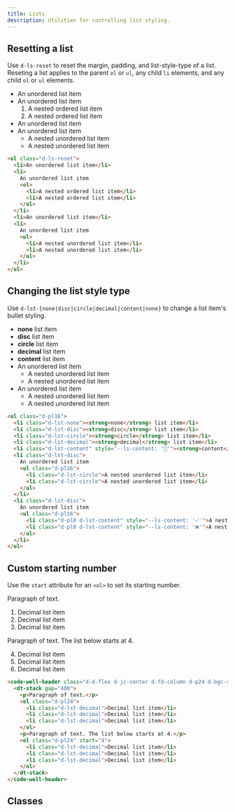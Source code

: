 ```yaml
---
title: Lists
description: Utilities for controlling list styling.
---
```


## Resetting a list

Use `d-ls-reset` to reset the margin, padding, and list-style-type of a list. Reseting a list applies to the parent `ol` or `ul`, any child `li` elements, and any child `ol` or `ul` elements.

<code-well-header class="d-d-flex d-jc-center d-fd-column d-p24 d-bgc-secondary d-w100p d-hmn102" custom>
  <ul class="d-ls-reset">
    <li>An unordered list item</li>
    <li>
      An unordered list item
      <ol>
        <li>A nested ordered list item</li>
        <li>A nested ordered list item</li>
      </ol>
    </li>
    <li>An unordered list item</li>
    <li>
      An unordered list item
      <ul>
        <li>A nested unordered list item</li>
        <li>A nested unordered list item</li>
      </ul>
    </li>
  </ul>
</code-well-header>

```html
<ul class="d-ls-reset">
  <li>An unordered list item</li>
  <li>
    An unordered list item
    <ol>
      <li>A nested ordered list item</li>
      <li>A nested ordered list item</li>
    </ol>
  </li>
  <li>An unordered list item</li>
  <li>
    An unordered list item
    <ul>
      <li>A nested unordered list item</li>
      <li>A nested unordered list item</li>
    </ul>
  </li>
</ul>
```

## Changing the list style type

Use `d-lst-{none|disc|circle|decimal|content|none}` to change a list item's bullet styling.

<code-well-header class="d-d-flex d-jc-center d-fd-column d-p24 d-bgc-secondary d-w100p d-hmn102" custom>
  <ul class="d-pl16">
    <li class="d-lst-none"><strong>none</strong> list item</li>
    <li class="d-lst-disc"><strong>disc</strong> list item</li>
    <li class="d-lst-circle"><strong>circle</strong> list item</li>
    <li class="d-lst-decimal"><strong>decimal</strong> list item</li>
    <li class="d-lst-content" style="--ls-content: '🫠'"><strong>content</strong> list item</li>
    <li class="d-lst-disc">
      An unordered list item
      <ul class="d-pl16">
        <li class="d-lst-circle">A nested unordered list item</li>
        <li class="d-lst-circle">A nested unordered list item</li>
      </ul>
    </li>
    <li class="d-lst-disc">
      An unordered list item
      <ul class="d-pl16">
        <li class="d-pl8 d-lst-content" style="--ls-content: '✅'">A nested unordered list item</li>
        <li class="d-pl8 d-lst-content" style="--ls-content: '❌'">A nested unordered list item</li>
      </ul>
    </li>
  </ul>
</code-well-header>

```html
<ul class="d-pl16">
  <li class="d-lst-none"><strong>none</strong> list item</li>
  <li class="d-lst-disc"><strong>disc</strong> list item</li>
  <li class="d-lst-circle"><strong>circle</strong> list item</li>
  <li class="d-lst-decimal"><strong>decimal</strong> list item</li>
  <li class="d-lst-content" style="--ls-content: '🫠'"><strong>content</strong> list item</li>
  <li class="d-lst-disc">
    An unordered list item
    <ul class="d-pl16">
      <li class="d-lst-circle">A nested unordered list item</li>
      <li class="d-lst-circle">A nested unordered list item</li>
    </ul>
  </li>
  <li class="d-lst-disc">
    An unordered list item
    <ul class="d-pl16">
      <li class="d-pl8 d-lst-content" style="--ls-content: '✅'">A nested unordered list item</li>
      <li class="d-pl8 d-lst-content" style="--ls-content: '❌'">A nested unordered list item</li>
    </ul>
  </li>
</ul>
```

## Custom starting number

Use the `start` attribute for an `<ol>` to set its starting number.

<code-well-header class="d-d-flex d-jc-center d-fd-column d-p24 d-bgc-secondary d-w100p d-hmn102" custom>
  <dt-stack gap="400">
    <p>Paragraph of text.</p>
    <ol class="d-pl24">
      <li class="d-lst-decimal">Decimal list item</li>
      <li class="d-lst-decimal">Decimal list item</li>
      <li class="d-lst-decimal">Decimal list item</li>
    </ol>
    <p>Paragraph of text. The list below starts at 4.</p>
    <ol class="d-pl24" start="4">
      <li class="d-lst-decimal">Decimal list item</li>
      <li class="d-lst-decimal">Decimal list item</li>
      <li class="d-lst-decimal">Decimal list item</li>
    </ol>
  </dt-stack>
</code-well-header>

```html
<code-well-header class="d-d-flex d-jc-center d-fd-column d-p24 d-bgc-secondary d-w100p d-hmn102" custom>
  <dt-stack gap="400">
    <p>Paragraph of text.</p>
    <ol class="d-pl24">
      <li class="d-lst-decimal">Decimal list item</li>
      <li class="d-lst-decimal">Decimal list item</li>
      <li class="d-lst-decimal">Decimal list item</li>
    </ol>
    <p>Paragraph of text. The list below starts at 4.</p>
    <ol class="d-pl24" start="4">
      <li class="d-lst-decimal">Decimal list item</li>
      <li class="d-lst-decimal">Decimal list item</li>
      <li class="d-lst-decimal">Decimal list item</li>
    </ol>
  </dt-stack>
</code-well-header>
```

<script setup>
  import { lists } from '@data/type.json';
</script>

## Classes

<utility-class-table>
  <template #content>
    <tbody>
      <tr>
        <th scope="row" class="d-code--sm d-fc-purple-400">.d-ls-reset</th>
        <td class="d-code--sm">
          margin: 0;<br/>
          padding: 0;<br/>
          list-style: none !important;
        </td>
      </tr>
      <tr>
        <th scope="row" class="d-code--sm d-fc-purple-400">.d-ls-none</th>
        <td class="d-code--sm">list-style: none !important;</td>
      </tr>
      <tr v-for="i in lists">
        <th scope="row" class="d-code--sm d-fc-purple-400">.d-lst-{{ i }}</th>
        <td class="d-code--sm">
          <span v-if="i === 'content'">list-style-type: var(--ls-content) !important;</span>
          <span v-else>list-style-type: {{ i }} !important;</span>
        </td>
      </tr>
    </tbody>
  </template>
</utility-class-table>
